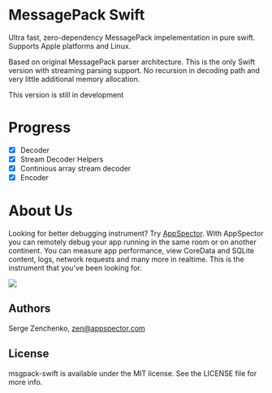 # MessagePack Swift

Ultra fast, zero-dependency MessagePack impelementation in pure swift. Supports Apple platforms and Linux.

Based on original MessagePack parser architecture. This is the only Swift version with streaming parsing support.
No recursion in decoding path and very little additional memory allocation.

This version is still in development

# Progress

 - [x] Decoder
 - [x] Stream Decoder Helpers
 - [x] Continious array stream decoder
 - [x] Encoder

# About Us

Looking for better debugging instrument? Try [AppSpector](https://appspector.com). With AppSpector you can remotely debug your app running in the same room or on another continent. You can measure app performance, view CoreData and SQLite content, logs, network requests and many more in realtime. This is the instrument that you've been looking for.

![](https://storage.googleapis.com/appspector-support/screenshots/appspector_twittercover2.png)

## Authors

Serge Zenchenko, zen@appspector.com

## License

msgpack-swift is available under the MIT license. See the LICENSE file for more info.

